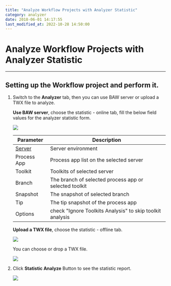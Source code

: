 ```yaml
---
title: "Analyze Workflow Projects with Analyzer Statistic"
category: analyzer
date: 2018-06-01 14:17:55
last_modified_at: 2022-10-28 14:50:00
---
```


# Analyze Workflow Projects with Analyzer Statistic
***

## Setting up the Workflow project and perform it.

   1. Switch to the **Analyzer** tab, then you can use BAW server or upload a TWX file to analyze.
     
      **Use BAW server**, choose the statistic - online tab, fill the below field values for the analyzer statistic form.

      ![][analyzer_statistic_online]
      
      |   Parameter   | Description    |
      | ------------- |----------------|
      | [Server][1]   |Server environment|
      | Process App   |Process app list on the selected server|
      | Toolkit       |Toolkits of  selected server|
      | Branch        |The branch of selected process app or selected toolkit|
      | Snapshot      |The snapshot of selected branch|
      | Tip           |The tip snapshot of the process app|
      | Options       |check "Ignore Toolkits Analysis" to skip toolkit analysis |

      **Upload a TWX file**, choose the statistic - offline tab.
      
      ![][analyzer_statistic_offline]

      You can choose or drop a TWX file.

      ![][analyzer_upload_done]

   2. Click **Statistic Analyze** Button to see the statistic report.

      ![][analyzer_report]

[analyzer_statistic_online]: ../images/analyzer/analyzer_statistic_online.png
[analyzer_statistic_offline]: ../images/analyzer/analyzer_statistic_offline.png
[analyzer_upload_drop]: ../images/analyzer/analyzer_upload_drop.PNG
[analyzer_upload_done]: ../images/analyzer/analyzer_upload_done.PNG
[analyzer_report]: ../images/analyzer/analyzer_report.PNG

[1]: ../administration/administration-bpm-configuration.html
